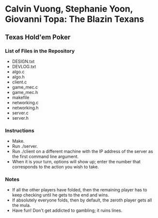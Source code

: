 # Calvin Vuong, Stephanie Yoon, Giovanni Topa: The Blazin Texans

## Texas Hold'em Poker

### List of Files in the Repository
* DESIGN.txt
* DEVLOG.txt
* algo.c
* algo.h
* client.c
* game_mec.c
* game_mec.h
* makefile
* networking.c
* networking.h
* server.c
* server.h

### Instructions
* Make.
* Run ./server.
* Run ./client on a different machine with the IP address of the server as the first command line argument.
* When it is your turn, options will show up; enter the number that corresponds to the action you wish to take.

### Notes
* If all the other players have folded, then the remaining player has to keep checking until he gets to the end and wins.
* If absolutely everyone folds, then by default, the zeroth player gets all the mula.
* Have fun! Don't get addicted to gambling; it ruins lines.
